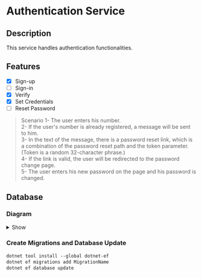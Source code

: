 # Authentication Service

## Description

This service handles authentication functionalities.

## Features

- [x] Sign-up
- [ ] Sign-in
- [x] Verify
- [x] Set Credentials
- [ ] Reset Password
> Scenario
1- The user enters his number.\
2- If the user's number is already registered, a message will be sent to him.\
3- In the text of the message, there is a password reset link, which is a combination of the password reset path and the token parameter. (Token is a random 32-character phrase.)\
4- If the link is valid, the user will be redirected to the password change page.\
5- The user enters his new password on the page and his password is changed.

## Database

### Diagram

<details>
  <summary>Show</summary>

![db-diagram](./Assets/database.jpg)
</details>

### Create Migrations and Database Update

```shell
dotnet tool install --global dotnet-ef
dotnet ef migrations add MigrationName
dotnet ef database update
```
